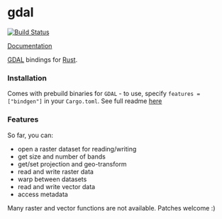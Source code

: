 # gdal

[![Build Status](https://travis-ci.org/georust/gdal.png?branch=master)](https://travis-ci.org/georust/gdal)

[Documentation](https://georust.github.io/gdal)

[GDAL](http://gdal.org/) bindings for [Rust](http://www.rust-lang.org/).


### Installation

Comes with prebuild binaries for `GDAL` - to use, specify `features = ["bindgen"]`
in your `Cargo.toml`. See full readme [here](./gdal-sys/Readme.md)

### Features
So far, you can:

* open a raster dataset for reading/writing
* get size and number of bands
* get/set projection and geo-transform
* read and write raster data
* warp between datasets
* read and write vector data
* access metadata

Many raster and vector functions are not available. Patches welcome :)
